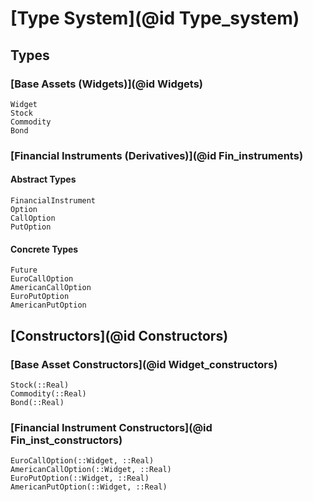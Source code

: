 # [Type System](@id Type_system)

## Types

### [Base Assets (Widgets)](@id Widgets)

```@docs
Widget
Stock
Commodity
Bond
```

### [Financial Instruments (Derivatives)](@id Fin_instruments)

#### Abstract Types

```@docs
FinancialInstrument
Option
CallOption
PutOption
```
#### Concrete Types

```@docs
Future
EuroCallOption
AmericanCallOption
EuroPutOption
AmericanPutOption
```

## [Constructors](@id Constructors)

### [Base Asset Constructors](@id Widget_constructors)

```@docs
Stock(::Real)
Commodity(::Real)
Bond(::Real)
```

### [Financial Instrument Constructors](@id Fin_inst_constructors)

```@docs
EuroCallOption(::Widget, ::Real)
AmericanCallOption(::Widget, ::Real)
EuroPutOption(::Widget, ::Real)
AmericanPutOption(::Widget, ::Real)
```